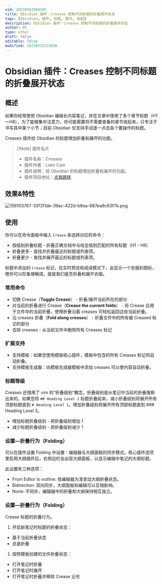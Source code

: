 ```yaml
---
uid: 20230502004305
title: Obsidian 插件：Creases 控制不同标题的折叠展开状态
tags: [Obsidian, 插件, 标题, 展开, 收起]
description: Obsidian 插件：Creases 控制不同标题的折叠展开状态
author: OS
type: other
draft: false
editable: false
modified: 20230515233930
---
```


# Obsidian 插件：Creases 控制不同标题的折叠展开状态

## 概述

如果你经常使用 Obsidian 编辑长内容笔记，并在文章中使用了多个章节标题（H1～H6），为了能够集中注意力，你可能需要将不需要查看的章节收起来，只专注于书写其中某个小节；目前 Obsidian 仅支持手动逐一点击各个要操作的标题。

Creases 插件给 Obsidian 的标题增加折叠和展开的功能。

> [!Note] 插件名片
> - 插件名称：Creases
> - 插件作者：Liam Cain
> - 插件说明：给 Obsidian 的标题增加折叠和展开的功能。
> - 插件项目地址：[点我跳转](https://github.com/liamcain/obsidian-creases)

## 效果&特性

![156103767-33f311de-39ac-422d-b8ea-987ea9c63f7b.png](https://cdn.pkmer.cn/images/156103767-33f311de-39ac-422d-b8ea-987ea9c63f7b.png!pkmer)

## 使用

你可以在命令面板中输入 `Crease` 来选择对应的命令：

- 按级别折叠标题 - 折叠正确文档中与给定级别匹配的所有标题（H1 - H6）
- 折叠更多 - 查找并折叠最近的标题或列表项。
- 折叠更少 - 查找并展开最近的标题或列表项。

标题中添加的 `Crease` 标记，在实时预览和阅读模式下，会显示一个衣服的图标，嗯你可以形象理解成，就是我们是否折叠和展开衣服。

### 常用命令

- 切换 Crease（**Toggle Crease**） - 折叠/展开当前所在的部分
- 对当前的折叠进行 Crease（**Crease the current folds**） - 将 Crease 应用于文件中的当前折叠，使用折叠沿着 creases 可轻松返回这些当前折叠。
- 沿 creases 折叠（**Fold along creases**） - 折叠文件中的所有被 Creased 标记的部分
- 去除 creases - 从当前文件中删除所有 Creases 标记

### 扩展支持

- 支持模板：如果您使用模板核心插件，模板中包含的所有 Creases 标记将自动折叠。
- 支持模板生成器：向模板生成器模板中添加 creases 可以使内容自动折叠。

### 标题等级

Creases 还借用了 vim 的“折叠级别”概念。折叠级别是从笔记中当前的折叠推断出来的。如果您将 `## Heading Level 2` 标题折叠起来，减小折叠级别将展开所有顶部标题直到 `# Heading Level 1`。增加折叠级别将展开所有顶部标题直到 ### Heading Level 3。

- 增加标题折叠级别 - 把折叠级别增加 1
- 减少标题折叠级别 - 把折叠级别减少 1

### 设置—折叠行为（Folding）

可以在插件设置 Folding 中设置：编辑器与大纲面板的同步模式。核心插件选项里启用大纲插件后，右侧边栏会出现大纲面板，以显示编辑中笔记的大纲标题。

此设置有三种选项：

- From Editor to outline: 依编辑器为准变动大纲折叠状态。
- Bidirection: 双向同步，大纲面板和编辑可以互相影响。
- None: 不同步，编辑器中的折叠和大纲保持相互独立。

### 设置—折叠行为（Folding）

Crease 标题的折叠行为。

1. 开启新笔记时标题的折叠状态：
- 基于当前折叠状态
- 总是折叠
1. 按照模板创建的文件折叠状态：
- 打开笔记时折叠
- 打开笔记时展开
- 打开笔记时折叠并移除 Crease 记号
